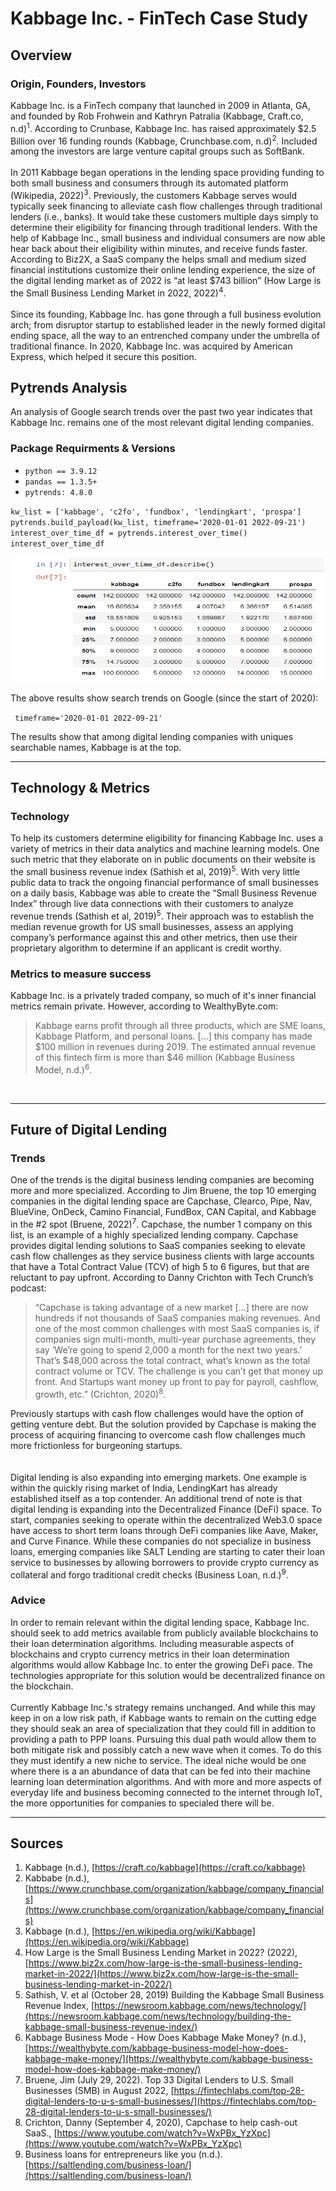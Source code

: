 # Kabbage Inc. - FinTech Case Study

## Overview
### Origin, Founders, Investors

Kabbage Inc. is a FinTech company that launched in 2009 in Atlanta, GA, and founded by Rob Frohwein and Kathryn Patralia (Kabbage, Craft.co, n.d)<sup>1</sup>.  According to Crunbase, Kabbage Inc. has raised approximately $2.5 Billion over 16 funding rounds (Kabbage, Crunchbase.com, n.d)<sup>2</sup>. Included among the investors are large venture capital groups such as SoftBank.
<br></br>
In 2011 Kabbage began operations in the lending space providing funding to both small business and consumers through its automated platform (Wikipedia, 2022)<sup>3</sup>. Previously, the customers Kabbage serves would typically seek financing to alleviate cash flow challenges through traditional lenders (i.e., banks). It would take these customers multiple days simply to determine their eligibility for financing through traditional lenders. With the help of Kabbage Inc., small business and individual consumers are now able hear back about their eligibility within minutes, and receive funds faster. According to Biz2X, a SaaS company the helps small and medium sized financial institutions customize their online lending experience, the size of the digital lending market as of 2022 is “at least $743 billion” (How Large is the Small Business Lending Market in 2022, 2022)<sup>4</sup>.
<br></br>
Since its founding, Kabbage Inc. has gone through a full business evolution arch; from disruptor startup to established leader in the newly formed digital ending space, all the way to an entrenched company under the umbrella of traditional finance. In 2020, Kabbage Inc. was acquired by American Express, which helped it secure this position.   
## Pytrends Analysis
An analysis of Google search trends over the past two year indicates that Kabbage Inc. remains one of the most relevant digital lending companies.
### Package Requirments & Versions

* `python == 3.9.12` 
* `pandas == 1.3.5+`
* `pytrends: 4.8.0`

`
kw_list = ['kabbage', 'c2fo', 'fundbox', 'lendingkart', 'prospa']
pytrends.build_payload(kw_list, timeframe='2020-01-01 2022-09-21')
interest_over_time_df = pytrends.interest_over_time()
interest_over_time_df
`
<p style="text-align:center;"><img src="Screenshot 2022-09-24 101432.png" width="500" height="200"/></p>

The above results show search trends on Google (since the start of 2020):

` timeframe='2020-01-01 2022-09-21'`

The results show that among digital lending companies with uniques searchable names, Kabbage is at the top.

---
## Technology & Metrics
### Technology  
To help its customers determine eligibility for financing Kabbage Inc. uses a variety of metrics in their data analytics and machine learning models. One such metric that they elaborate on in public documents on their website is the small business revenue index (Sathish et al, 2019)<sup>5</sup>. With very little public data to track the ongoing financial performance of small businesses on a daily basis,  Kabbage was able to create the “Small Business Revenue Index” through live data connections with their customers to analyze revenue trends (Sathish et al, 2019)<sup>5</sup>. Their approach was to establish the median revenue growth for US small businesses, assess an applying company’s performance against this and other metrics, then use their proprietary algorithm to determine if an applicant is credit worthy.
### Metrics to measure success
Kabbage Inc. is a privately traded company, so much of it's inner financial metrics remain private. However, according to WealthyByte.com:
>Kabbage earns profit through all three products, which are SME loans, Kabbage Platform, and personal loans. [...] this company has made $100 million in revenues during 2019. The estimated annual revenue of this fintech firm is more than $46 million (Kabbage Business Model, n.d.)<sup>6</sup>.


</br>

---
## Future of Digital Lending
### Trends
One of the trends is the digital business lending companies are becoming more and more specialized. According to Jim Bruene, the top 10 emerging companies in the digital lending space are Capchase, Clearco, Pipe, Nav, BlueVine, OnDeck, Camino Financial, FundBox, CAN Capital, and Kabbage in the #2 spot (Bruene, 2022)<sup>7</sup>. Capchase, the number 1 company on this list, is an example of a highly specialized lending company. Capchase provides digital lending solutions to SaaS companies seeking to elevate cash flow challenges as they service business clients with large accounts that have a Total Contract Value (TCV) of high 5 to 6 figures, but that are reluctant to pay upfront. According to Danny Crichton with Tech Crunch’s podcast:
 >“Capchase is taking advantage of a new market [...] there are now hundreds if not thousands of SaaS companies making revenues. And one of the most common challenges with most SaaS companies is, if companies sign multi-month, multi-year purchase agreements, they say ‘We’re going to spend 2,000 a month for the next two years.’ That’s $48,000 across the total contract, what’s known as the total contract volume or TCV. The challenge is you can’t get that money up front. And Startups want money up front to pay for payroll, cashflow, growth, etc.” (Crichton, 2020)<sup>8</sup>. 
 
 Previously startups with cash flow challenges would have the option of getting venture debt. But the solution provided by Capchase is making the process of acquiring financing to overcome cash flow challenges much more frictionless for burgeoning startups. 
 <br></br>	
Digital lending is also expanding into emerging markets. One example is within the quickly rising market of India, LendingKart has already established itself as a top contender. 
An additional trend of note is that digital lending is expanding into the Decentralized Finance (DeFi) space. To start, companies seeking to operate within the decentralized Web3.0 space have access to short term loans through DeFi companies like Aave, Maker, and Curve Finance. While these companies do not specialize in business loans, emerging companies like SALT Lending are starting to cater their loan service to businesses by allowing borrowers to provide crypto currency as collateral and forgo traditional credit checks (Business Loan, n.d.)<sup>9</sup>.
						
### Advice
In order to remain relevant within the digital lending space, Kabbage Inc. should seek to add metrics available from publicly available blockchains to their loan determination algorithms. Including measurable aspects of blockchains and crypto currency metrics in their loan determination algorithms would allow Kabbage Inc. to enter the growing DeFi pace. The technologies appropriate for this solution would be decentralized finance on the blockchain. 
<br></br>
Currently Kabbage Inc.'s strategy remains unchanged. And while this may keep in on a low risk path, if Kabbage wants to remain on the cutting edge they should seak an area of specialization that they could fill in addition to providing a path to PPP loans. Pursuing this dual path would allow them to both mitigate risk and possibly catch a new wave when it comes. To do this they must identify a new niche to service. The ideal niche would be one where there is a an abundance of data that can be fed into their machine learning loan determination algorithms. And with more and more aspects of everyday life and business becoming connected to the internet through IoT, the more opportunities for companies to specialed there will be.
</br>

---
## Sources

1. Kabbage (n.d.), [https://craft.co/kabbage](https://craft.co/kabbage)
2. Kabbabe (n.d.), [https://www.crunchbase.com/organization/kabbage/company_financials](https://www.crunchbase.com/organization/kabbage/company_financials)
3. Kabbage (n.d.), [https://en.wikipedia.org/wiki/Kabbage](https://en.wikipedia.org/wiki/Kabbage)
4. How Large is the Small Business Lending Market in 2022? (2022), [https://www.biz2x.com/how-large-is-the-small-business-lending-market-in-2022/](https://www.biz2x.com/how-large-is-the-small-business-lending-market-in-2022/)
5. Sathish, V. et al (October 28, 2019) Building the Kabbage Small Business Revenue Index, [https://newsroom.kabbage.com/news/technology/](https://newsroom.kabbage.com/news/technology/building-the-kabbage-small-business-revenue-index/)
6. Kabbage Business Mode - How Does Kabbage Make Money? (n.d.), [https://wealthybyte.com/kabbage-business-model-how-does-kabbage-make-money/](https://wealthybyte.com/kabbage-business-model-how-does-kabbage-make-money/) 
7. Bruene, Jim (July 29, 2022). Top 33 Digital Lenders to U.S. Small Businesses (SMB) in August 2022, [https://fintechlabs.com/top-28-digital-lenders-to-u-s-small-businesses/](https://fintechlabs.com/top-28-digital-lenders-to-u-s-small-businesses/)
8. Crichton, Danny (September 4, 2020), Capchase to help cash-out SaaS., [https://www.youtube.com/watch?v=WxPBx_YzXpc](https://www.youtube.com/watch?v=WxPBx_YzXpc)
9. Business loans for entrepreneurs like you (n.d.). [https://saltlending.com/business-loan/](https://saltlending.com/business-loan/)



